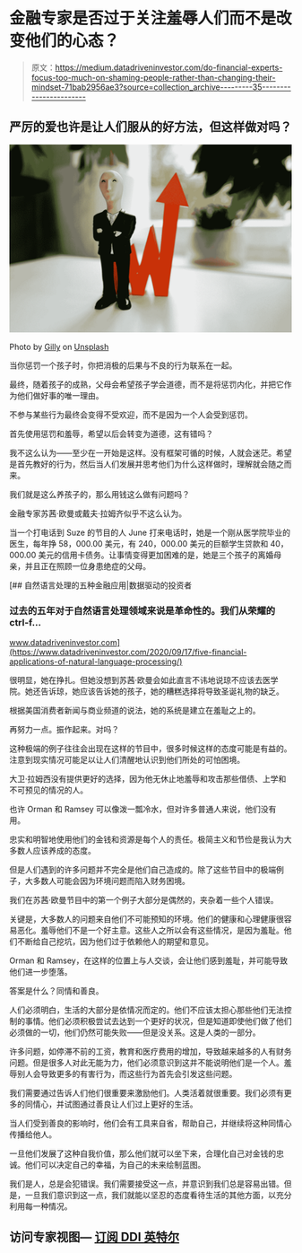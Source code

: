 # 金融专家是否过于关注羞辱人们而不是改变他们的心态？

> 原文：<https://medium.datadriveninvestor.com/do-financial-experts-focus-too-much-on-shaming-people-rather-than-changing-their-mindset-71bab2956ae3?source=collection_archive---------35----------------------->

## 严厉的爱也许是让人们服从的好方法，但这样做对吗？

![](img/8ed286db71582bc50255a579beaebbc2.png)

Photo by [Gilly](https://unsplash.com/@gillyberlin?utm_source=medium&utm_medium=referral) on [Unsplash](https://unsplash.com?utm_source=medium&utm_medium=referral)

当你惩罚一个孩子时，你把消极的后果与不良的行为联系在一起。

最终，随着孩子的成熟，父母会希望孩子学会道德，而不是将惩罚内化，并把它作为他们做好事的唯一理由。

不参与某些行为最终会变得不受欢迎，而不是因为一个人会受到惩罚。

首先使用惩罚和羞辱，希望以后会转变为道德，这有错吗？

我不这么认为——至少在一开始是这样。没有框架可循的时候，人就会迷茫。希望是首先教好的行为，然后当人们发展并思考他们为什么这样做时，理解就会随之而来。

我们就是这么养孩子的，那么用钱这么做有问题吗？

金融专家苏茜·欧曼或戴夫·拉姆齐似乎不这么认为。

当一个打电话到 Suze 的节目的人 June 打来电话时，她是一个刚从医学院毕业的医生，每年挣 58，000.00 美元，有 240，000.00 美元的巨额学生贷款和 40，000.00 美元的信用卡债务。让事情变得更加困难的是，她是三个孩子的离婚母亲，并且正在照顾一位身患绝症的父母。

[](https://www.datadriveninvestor.com/2020/09/17/five-financial-applications-of-natural-language-processing/) [## 自然语言处理的五种金融应用|数据驱动的投资者

### 过去的五年对于自然语言处理领域来说是革命性的。我们从荣耀的 ctrl-f…

www.datadriveninvestor.com](https://www.datadriveninvestor.com/2020/09/17/five-financial-applications-of-natural-language-processing/) 

很明显，她在挣扎。但她没想到苏茜·欧曼会如此直言不讳地说琼不应该去医学院。她还告诉琼，她应该告诉她的孩子，她的糟糕选择将导致圣诞礼物的缺乏。

根据美国消费者新闻与商业频道的说法，她的系统是建立在羞耻之上的。

再努力一点。振作起来。对吗？

这种极端的例子往往会出现在这样的节目中，很多时候这样的态度可能是有益的。注意到现实情况可能足以让人们清醒地认识到他们所处的可怕困境。

大卫·拉姆西没有提供更好的选择，因为他无休止地羞辱和攻击那些借债、上学和不可预见的情况的人。

也许 Orman 和 Ramsey 可以像泼一瓢冷水，但对许多普通人来说，他们没有用。

忠实和明智地使用他们的金钱和资源是每个人的责任。极简主义和节俭是我认为大多数人应该养成的态度。

但是人们遇到的许多问题并不完全是他们自己造成的。除了这些节目中的极端例子，大多数人可能会因为环境问题而陷入财务困境。

我们在苏茜·欧曼节目中的第一个例子大部分是偶然的，夹杂着一些个人错误。

关键是，大多数人的问题来自他们不可能预知的环境。他们的健康和心理健康很容易恶化。羞辱他们不是一个好主意。这些人之所以会有这些情况，是因为羞耻。他们不断给自己挖坑，因为他们过于依赖他人的期望和意见。

Orman 和 Ramsey，在这样的位置上与人交谈，会让他们感到羞耻，并可能导致他们进一步堕落。

答案是什么？同情和善良。

人们必须明白，生活的大部分是依情况而定的。他们不应该太担心那些他们无法控制的事情。他们必须积极尝试去达到一个更好的状况，但是知道即使他们做了他们必须做的一切，他们仍然可能失败——但是没关系。这是人类的一部分。

许多问题，如停滞不前的工资，教育和医疗费用的增加，导致越来越多的人有财务问题。但是很多人对此无能为力，他们必须意识到这并不能说明他们是一个人。羞辱别人会导致更多的有害行为，而这些行为首先会引发这些问题。

我们需要通过告诉人们他们很重要来激励他们。人类活着就很重要。我们必须有更多的同情心，并试图通过善良让人们过上更好的生活。

当人们受到善良的影响时，他们会有工具来自省，帮助自己，并继续将这种同情心传播给他人。

一旦他们发展了这种自我价值，那么他们就可以坐下来，合理化自己对金钱的忠诚。他们可以决定自己的幸福，为自己的未来绘制蓝图。

我们是人，总是会犯错误。我们需要接受这一点，并意识到我们总是容易出错。但是，一旦我们意识到这一点，我们就能以坚忍的态度看待生活的其他方面，以充分利用每一种情况。

## 访问专家视图— [订阅 DDI 英特尔](https://datadriveninvestor.com/ddi-intel)